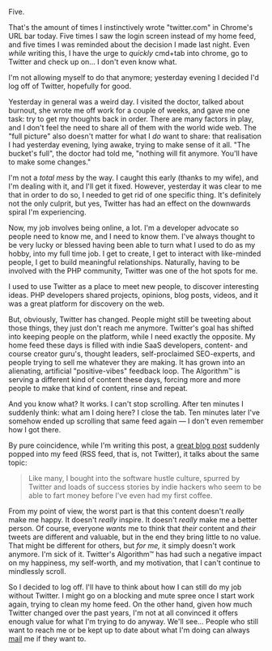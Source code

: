 Five.

That's the amount of times I instinctively wrote "twitter.com" in Chrome's URL bar today. Five times I saw the login screen instead of my home feed, and five times I was reminded about the decision I made last night. Even _while_ writing this, I have the urge to _quickly_ cmd+tab into chrome, go to Twitter and check up on… I don't even know what.

I'm not allowing myself to do that anymore; yesterday evening I decided I'd log off of Twitter, hopefully for good. 

Yesterday in general was a weird day. I visited the doctor, talked about burnout, she wrote me off work for a couple of weeks, and gave me one task: try to get my thoughts back in order. There are many factors in play, and I don't feel the need to share all of them with the world wide web. The "full picture" also doesn't matter for what I _do_ want to share: that realisation I had yesterday evening, lying awake, trying to make sense of it all. "The bucket's full", the doctor had told me, "nothing will fit anymore. You'll have to make some changes."

I'm not a _total mess_ by the way. I caught this early (thanks to my wife), and I'm dealing with it, and I'll get it fixed. However, yesterday it was clear to me that in order to do so, I needed to get rid of one specific thing. It's definitely not the only culprit, but yes, Twitter has had an effect on the downwards spiral I'm experiencing.

Now, my job involves being online, a lot. I'm a developer advocate so people need to know me, and I need to know them. I've always thought to be very lucky or blessed having been able to turn what I used to do as my hobby, into my full time job. I get to create, I get to interact with like-minded people, I get to build meaningful relationships. Naturally, having to be involved with the PHP community, Twitter was one of the hot spots for me.

I used to use Twitter as a place to meet new people, to discover interesting ideas. PHP developers shared projects, opinions, blog posts, videos, and it was a great platform for discovery on the web. 

But, obviously, Twitter has changed. People might still be tweeting about those things, they just don't reach me anymore. Twitter's goal has shifted into keeping people on the platform, while I need exactly the opposite. My home feed these days is filled with indie SaaS developers, content- and course creator guru's, thought leaders, self-proclaimed SEO-experts, and people trying to sell me whatever they are making. It has grown into an alienating, artificial "positive-vibes" feedback loop. The Algorithm™ is serving a different kind of content these days, forcing more and more people to make that kind of content, rinse and repeat. 

And you know what? It works. I can't stop scrolling. After ten minutes I suddenly think: what am I doing here? I close the tab. Ten minutes later I've somehow ended up scrolling that same feed again — I don't even remember how I got there. 

By pure coincidence, while I'm writing this post, a [great blog post](https://aggregate.stitcher.io/post/34b8f076-5d1c-4d68-8997-7a5d3d862c92) suddenly popped into my feed (RSS feed, that is, not Twitter), it talks about the same topic: 

> Like many, I bought into the software hustle culture, spurred by Twitter and loads of success stories by indie hackers who seem to be able to fart money before I've even had my first coffee.

From my point of view, the worst part is that this content doesn't _really_ make me happy. It doesn't _really_ inspire. It doesn't _really_ make me a better person. Of course, everyone _wants_ me to think that _their_ content and _their_ tweets are different and valuable, but in the end they bring little to no value. That might be different for others, but _for me,_ it simply doesn't work anymore. I'm sick of it. Twitter's Algorithm™ has had such a negative impact on my happiness, my self-worth, and my motivation, that I can't continue to mindlessly scroll.

So I decided to log off. I'll have to think about how I can still do my job without Twitter. I might go on a blocking and mute spree once I start work again, trying to clean my home feed. On the other hand, given how much Twitter changed over the past years, I'm not at all convinced it offers enough value for what I'm trying to do anyway. We'll see… People who still want to reach me or be kept up to date about what I'm doing can always [mail](mailto:brendt@stitcher.io) me if they want to.
